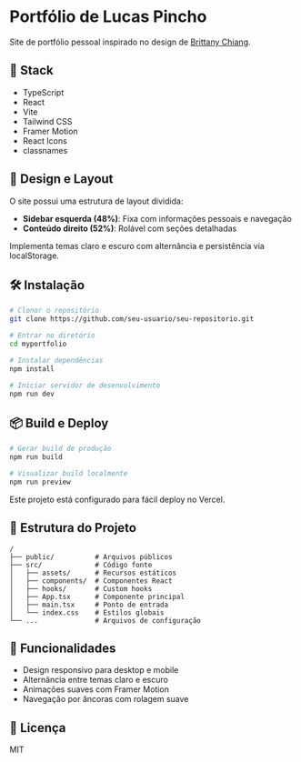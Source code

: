 # Portfólio de Lucas Pincho

Site de portfólio pessoal inspirado no design de [Brittany Chiang](https://brittanychiang.com).

## 🚀 Stack

- TypeScript
- React
- Vite
- Tailwind CSS
- Framer Motion
- React Icons
- classnames

## 🎨 Design e Layout

O site possui uma estrutura de layout dividida:
- **Sidebar esquerda (48%)**: Fixa com informações pessoais e navegação
- **Conteúdo direito (52%)**: Rolável com seções detalhadas

Implementa temas claro e escuro com alternância e persistência via localStorage.

## 🛠️ Instalação

```bash
# Clonar o repositório
git clone https://github.com/seu-usuario/seu-repositorio.git

# Entrar no diretório
cd myportfolio

# Instalar dependências
npm install

# Iniciar servidor de desenvolvimento
npm run dev
```

## 📦 Build e Deploy

```bash
# Gerar build de produção
npm run build

# Visualizar build localmente
npm run preview
```

Este projeto está configurado para fácil deploy no Vercel.

## 🧩 Estrutura do Projeto

```
/
├── public/          # Arquivos públicos
├── src/             # Código fonte
│   ├── assets/      # Recursos estáticos 
│   ├── components/  # Componentes React
│   ├── hooks/       # Custom hooks
│   ├── App.tsx      # Componente principal
│   ├── main.tsx     # Ponto de entrada
│   └── index.css    # Estilos globais
└── ...              # Arquivos de configuração
```

## 🎯 Funcionalidades

- Design responsivo para desktop e mobile
- Alternância entre temas claro e escuro
- Animações suaves com Framer Motion
- Navegação por âncoras com rolagem suave

## 📝 Licença

MIT
